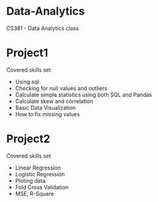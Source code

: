 # Data-Analytics
CS381 - Data Analytics class

# Project1 
Covered skills set

* Using sql 
* Checking for null values and outliers
* Calculate simple statistics using both SQL and Pandas 
* Calculate skew and correlation
* Basic Data Visualization
* How to fix missing values

# Project2
Covered skills set

* Linear Regression
* Logistic Regression
* Ploting data
* Fold Cross Validation
* MSE, R-Square
